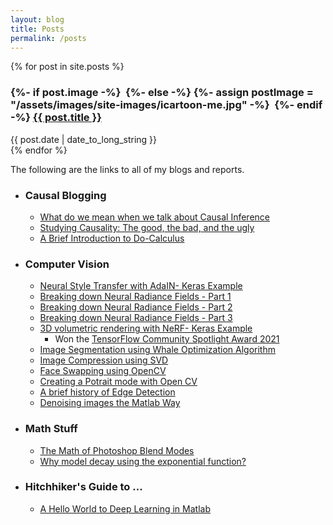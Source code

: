 ```yaml
---
layout: blog
title: Posts
permalink: /posts
---
```


{% for post in site.posts %}
  <article>
    <h3>
    {%- if post.image -%}
          <img src="{{- post.image | relative_url -}}" alt="" class="blog-roll-image">
        {%- else -%}
          {%- assign postImage = "/assets/images/site-images/icartoon-me.jpg" -%}
          <img src="{{- postImage | relative_url -}}" alt="" class="blog-roll-image">
        {%- endif -%}
      <a href="{{ post.url }}">
        {{ post.title }}
      </a>
    </h3>
    <time datetime="{{ post.date | date: "%Y-%m-%d" }}">{{ post.date | date_to_long_string }}</time>
  </article>
{% endfor %}

The following are the links to all of my blogs and reports.

* ### Causal Blogging
  * [What do we mean when we talk about Causal Inference](/causal-blog-1)
  * [Studying Causality: The good, the bad, and the ugly](/causal-blog-2)
  * [A Brief Introduction to Do-Calculus](/causal-blog-3)

* ### Computer Vision
  * [Neural Style Transfer with AdaIN- Keras Example](https://keras.io/examples/generative/adain/)
  * [Breaking down Neural Radiance Fields - Part 1](https://www.pyimagesearch.com/2021/11/10/computer-graphics-and-deep-learning-with-nerf-using-tensorflow-and-keras-part-1/)
  * [Breaking down Neural Radiance Fields - Part 2](https://www.pyimagesearch.com/2021/11/17/computer-graphics-and-deep-learning-with-nerf-using-tensorflow-and-keras-part-2/)
  * [Breaking down Neural Radiance Fields - Part 3](https://www.pyimagesearch.com/2021/11/24/computer-graphics-and-deep-learning-with-nerf-using-tensorflow-and-keras-part-3/)
  * [3D volumetric rendering with NeRF- Keras Example](https://keras.io/examples/vision/nerf/)
    * Won the [TensorFlow Community Spotlight Award 2021](https://twitter.com/TensorFlow/status/1466150113814929413)
  * [Image Segmentation using Whale Optimization Algorithm](https://nbviewer.jupyter.org/gist/ritwikraha/e02e9b04b19bc582776464062c449a2a)
  * [Image Compression using SVD](https://nbviewer.jupyter.org/gist/ritwikraha/b10fe117a4f0c816fec69f99f1061f87)
  * [Face Swapping using OpenCV](https://nbviewer.jupyter.org/gist/ritwikraha/ee9730284a33935317d78d9205304f0f)
  * [Creating a Potrait mode with Open CV](https://medium.com/@ritwikraha.nsec/creating-a-portrait-mode-with-opencv-60379bb295f0)
  * [A brief history of Edge Detection](https://medium.com/@ritwikraha.nsec/a-brief-history-of-edge-detection-b2008f2ff3c4)
  * [Denoising images the Matlab Way](https://medium.com/@ritwikraha.nsec/denoising-images-the-matlab-way-5b2de6ae5efe)

* ### Math Stuff
  * [The Math of Photoshop Blend Modes](math-of-photoshop-blend-modes)
  * [Why model decay using the exponential function?](/why-exponential-decay)

* ### Hitchhiker's Guide to ...
  * [A Hello World to Deep Learning in Matlab](https://medium.com/@ritwikraha.nsec/a-hello-world-to-deep-learning-in-matlab-20f0f87acfa9)

